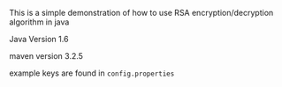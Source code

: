 This is a simple demonstration of how to use RSA encryption/decryption algorithm in java

Java Version
1.6

maven version
3.2.5

example keys are found in `config.properties`
